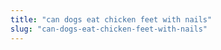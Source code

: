 ```yaml
---
title: "can dogs eat chicken feet with nails"
slug: "can-dogs-eat-chicken-feet-with-nails"
---
```



